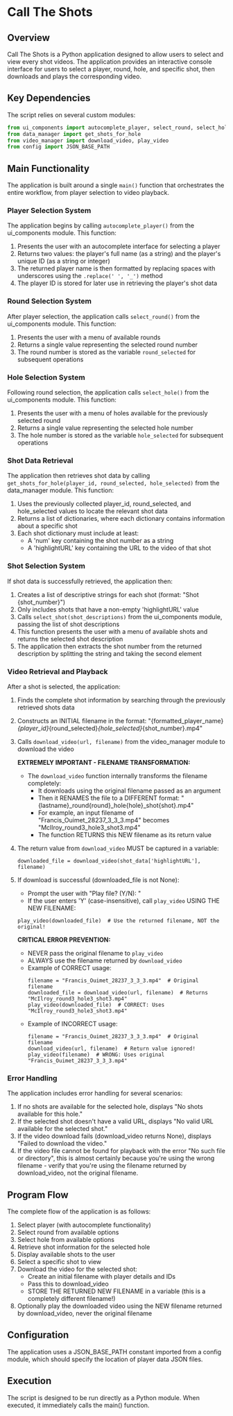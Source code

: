 # Call The Shots

## Overview
Call The Shots is a Python application designed to allow users to select and view every shot videos. The application provides an interactive console interface for users to select a player, round, hole, and specific shot, then downloads and plays the corresponding video.

## Key Dependencies
The script relies on several custom modules:

```python
from ui_components import autocomplete_player, select_round, select_hole, select_shot  
from data_manager import get_shots_for_hole  
from video_manager import download_video, play_video  
from config import JSON_BASE_PATH
```

## Main Functionality
The application is built around a single `main()` function that orchestrates the entire workflow, from player selection to video playback.

### Player Selection System
The application begins by calling `autocomplete_player()` from the ui_components module. This function:
1. Presents the user with an autocomplete interface for selecting a player
2. Returns two values: the player's full name (as a string) and the player's unique ID (as a string or integer)
3. The returned player name is then formatted by replacing spaces with underscores using the `.replace(' ', '_')` method
4. The player ID is stored for later use in retrieving the player's shot data

### Round Selection System
After player selection, the application calls `select_round()` from the ui_components module. This function:
1. Presents the user with a menu of available rounds
2. Returns a single value representing the selected round number
3. The round number is stored as the variable `round_selected` for subsequent operations

### Hole Selection System
Following round selection, the application calls `select_hole()` from the ui_components module. This function:
1. Presents the user with a menu of holes available for the previously selected round
2. Returns a single value representing the selected hole number
3. The hole number is stored as the variable `hole_selected` for subsequent operations

### Shot Data Retrieval
The application then retrieves shot data by calling `get_shots_for_hole(player_id, round_selected, hole_selected)` from the data_manager module. This function:
1. Uses the previously collected player_id, round_selected, and hole_selected values to locate the relevant shot data
2. Returns a list of dictionaries, where each dictionary contains information about a specific shot
3. Each shot dictionary must include at least:
   - A 'num' key containing the shot number as a string
   - A 'highlightURL' key containing the URL to the video of that shot

### Shot Selection System
If shot data is successfully retrieved, the application then:
1. Creates a list of descriptive strings for each shot (format: "Shot {shot_number}")
2. Only includes shots that have a non-empty 'highlightURL' value
3. Calls `select_shot(shot_descriptions)` from the ui_components module, passing the list of shot descriptions
4. This function presents the user with a menu of available shots and returns the selected shot description
5. The application then extracts the shot number from the returned description by splitting the string and taking the second element

### Video Retrieval and Playback
After a shot is selected, the application:
1. Finds the complete shot information by searching through the previously retrieved shots data
2. Constructs an INITIAL filename in the format: "{formatted_player_name}_{player_id}_{round_selected}_{hole_selected}_{shot_number}.mp4"
3. Calls `download_video(url, filename)` from the video_manager module to download the video

   **EXTREMELY IMPORTANT - FILENAME TRANSFORMATION:**
   - The `download_video` function internally transforms the filename completely:
     - It downloads using the original filename passed as an argument
     - Then it RENAMES the file to a DIFFERENT format: "{lastname}_round{round}_hole{hole}_shot{shot}.mp4"
     - For example, an input filename of "Francis_Ouimet_28237_3_3_3.mp4" becomes "McIlroy_round3_hole3_shot3.mp4"
     - The function RETURNS this NEW filename as its return value
   
4. The return value from `download_video` MUST be captured in a variable:
   ```
   downloaded_file = download_video(shot_data['highlightURL'], filename)
   ```

5. If download is successful (downloaded_file is not None):
   - Prompt the user with "Play file? (Y/N): "
   - If the user enters 'Y' (case-insensitive), call `play_video` USING THE NEW FILENAME:
   ```
   play_video(downloaded_file)  # Use the returned filename, NOT the original!
   ```
   
   **CRITICAL ERROR PREVENTION:**
   - NEVER pass the original filename to `play_video`
   - ALWAYS use the filename returned by `download_video`
   - Example of CORRECT usage:
     ```
     filename = "Francis_Ouimet_28237_3_3_3.mp4"  # Original filename
     downloaded_file = download_video(url, filename)  # Returns "McIlroy_round3_hole3_shot3.mp4"
     play_video(downloaded_file)  # CORRECT: Uses "McIlroy_round3_hole3_shot3.mp4"
     ```
   - Example of INCORRECT usage:
     ```
     filename = "Francis_Ouimet_28237_3_3_3.mp4"  # Original filename
     download_video(url, filename)  # Return value ignored!
     play_video(filename)  # WRONG: Uses original "Francis_Ouimet_28237_3_3_3.mp4"
     ```

### Error Handling
The application includes error handling for several scenarios:
1. If no shots are available for the selected hole, displays "No shots available for this hole."
2. If the selected shot doesn't have a valid URL, displays "No valid URL available for the selected shot."
3. If the video download fails (download_video returns None), displays "Failed to download the video."
4. If the video file cannot be found for playback with the error "No such file or directory", this is almost certainly because you're using the wrong filename - verify that you're using the filename returned by download_video, not the original filename.

## Program Flow
The complete flow of the application is as follows:
1. Select player (with autocomplete functionality)
2. Select round from available options
3. Select hole from available options
4. Retrieve shot information for the selected hole
5. Display available shots to the user
6. Select a specific shot to view
7. Download the video for the selected shot: 
   - Create an initial filename with player details and IDs
   - Pass this to download_video
   - STORE THE RETURNED NEW FILENAME in a variable (this is a completely different filename!)
8. Optionally play the downloaded video using the NEW filename returned by download_video, never the original filename

## Configuration
The application uses a JSON_BASE_PATH constant imported from a config module, which should specify the location of player data JSON files.

## Execution
The script is designed to be run directly as a Python module. When executed, it immediately calls the main() function.